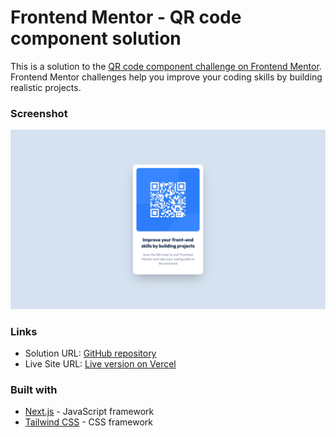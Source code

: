 # Frontend Mentor - QR code component solution

This is a solution to the [QR code component challenge on Frontend Mentor](https://www.frontendmentor.io/challenges/qr-code-component-iux_sIO_H). Frontend Mentor challenges help you improve your coding skills by building realistic projects. 


### Screenshot

![Screenshot of the solved QR code component challeng](./design/screenshot.png)


### Links

- Solution URL: [GitHub repository](https://github.com/n0rrman/frontend-mentor-challenges/tree/main/qr-code-component)
- Live Site URL: [Live version on Vercel](https://qr-code-component-chi-five.vercel.app)


### Built with

- [Next.js](https://nextjs.org/) - JavaScript framework
- [Tailwind CSS](https://tailwindcss.com/) - CSS framework


